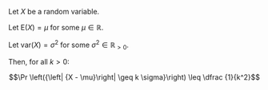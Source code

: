 Let $X$ be a random variable. 

Let $\mathsf{E} (X) = \mu$ for some $\mu \in \mathbb{R}$. 

Let $\mathsf{var} (X) = \sigma^2$ for some $\sigma^2 \in \mathbb{R}_{> 0}$.


Then, for all $k > 0$: 

$$\Pr \left({\left| {X - \mu}\right| \geq k \sigma}\right) \leq \dfrac {1}{k^2}$$